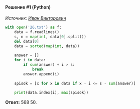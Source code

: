 #### Решение #1 (Python)
*Источник: [Иван Викторович](https://youtu.be/dMDGFIn2z0s)*

```python
with open('26.txt') as f:
	data = f.readlines()
	s, n = map(int, data[0].split())
	del data[0]
	data = sorted(map(int, data))
	
	answer = []
	for i in data:
		if sum(answer) + i > s:
			break
		answer.append(i)
	
	spisok = [x for x in data if x - i <= s - sum(answer)]
	
	print(data.index(i), max(spisok))
```
**Ответ:** 568 50.
